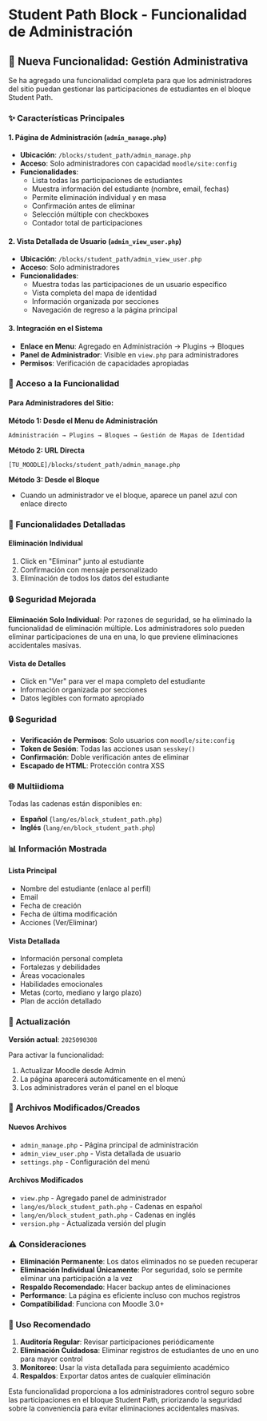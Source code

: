 # Student Path Block - Funcionalidad de Administración

## 🔧 Nueva Funcionalidad: Gestión Administrativa

Se ha agregado una funcionalidad completa para que los administradores del sitio puedan gestionar las participaciones de estudiantes en el bloque Student Path.

### ✨ Características Principales

#### 1. **Página de Administración (`admin_manage.php`)**
- **Ubicación**: `/blocks/student_path/admin_manage.php`
- **Acceso**: Solo administradores con capacidad `moodle/site:config`
- **Funcionalidades**:
  - Lista todas las participaciones de estudiantes
  - Muestra información del estudiante (nombre, email, fechas)
  - Permite eliminación individual y en masa
  - Confirmación antes de eliminar
  - Selección múltiple con checkboxes
  - Contador total de participaciones

#### 2. **Vista Detallada de Usuario (`admin_view_user.php`)**
- **Ubicación**: `/blocks/student_path/admin_view_user.php`
- **Acceso**: Solo administradores
- **Funcionalidades**:
  - Muestra todas las participaciones de un usuario específico
  - Vista completa del mapa de identidad
  - Información organizada por secciones
  - Navegación de regreso a la página principal

#### 3. **Integración en el Sistema**
- **Enlace en Menu**: Agregado en Administración → Plugins → Bloques
- **Panel de Administrador**: Visible en `view.php` para administradores
- **Permisos**: Verificación de capacidades apropiadas

### 📍 Acceso a la Funcionalidad

#### Para Administradores del Sitio:

**Método 1: Desde el Menu de Administración**
```
Administración → Plugins → Bloques → Gestión de Mapas de Identidad
```

**Método 2: URL Directa**
```
[TU_MOODLE]/blocks/student_path/admin_manage.php
```

**Método 3: Desde el Bloque**
- Cuando un administrador ve el bloque, aparece un panel azul con enlace directo

### 🎯 Funcionalidades Detalladas

#### **Eliminación Individual**
1. Click en "Eliminar" junto al estudiante
2. Confirmación con mensaje personalizado
3. Eliminación de todos los datos del estudiante

### 🔒 **Seguridad Mejorada**

**Eliminación Solo Individual**: Por razones de seguridad, se ha eliminado la funcionalidad de eliminación múltiple. Los administradores solo pueden eliminar participaciones de una en una, lo que previene eliminaciones accidentales masivas.

#### **Vista de Detalles**
- Click en "Ver" para ver el mapa completo del estudiante
- Información organizada por secciones
- Datos legibles con formato apropiado

### 🔒 Seguridad

- **Verificación de Permisos**: Solo usuarios con `moodle/site:config`
- **Token de Sesión**: Todas las acciones usan `sesskey()`
- **Confirmación**: Doble verificación antes de eliminar
- **Escapado de HTML**: Protección contra XSS

### 🌐 Multiidioma

Todas las cadenas están disponibles en:
- **Español** (`lang/es/block_student_path.php`)
- **Inglés** (`lang/en/block_student_path.php`)

### 📊 Información Mostrada

#### **Lista Principal**
- Nombre del estudiante (enlace al perfil)
- Email
- Fecha de creación
- Fecha de última modificación
- Acciones (Ver/Eliminar)

#### **Vista Detallada**
- Información personal completa
- Fortalezas y debilidades
- Áreas vocacionales
- Habilidades emocionales
- Metas (corto, mediano y largo plazo)
- Plan de acción detallado

### 🔄 Actualización

**Versión actual**: `2025090308`

Para activar la funcionalidad:
1. Actualizar Moodle desde Admin
2. La página aparecerá automáticamente en el menú
3. Los administradores verán el panel en el bloque

### 📝 Archivos Modificados/Creados

#### **Nuevos Archivos**
- `admin_manage.php` - Página principal de administración
- `admin_view_user.php` - Vista detallada de usuario
- `settings.php` - Configuración del menú

#### **Archivos Modificados**
- `view.php` - Agregado panel de administrador
- `lang/es/block_student_path.php` - Cadenas en español
- `lang/en/block_student_path.php` - Cadenas en inglés
- `version.php` - Actualizada versión del plugin

### ⚠️ Consideraciones

- **Eliminación Permanente**: Los datos eliminados no se pueden recuperar
- **Eliminación Individual Únicamente**: Por seguridad, solo se permite eliminar una participación a la vez
- **Respaldo Recomendado**: Hacer backup antes de eliminaciones
- **Performance**: La página es eficiente incluso con muchos registros
- **Compatibilidad**: Funciona con Moodle 3.0+

### 🚀 Uso Recomendado

1. **Auditoría Regular**: Revisar participaciones periódicamente
2. **Eliminación Cuidadosa**: Eliminar registros de estudiantes de uno en uno para mayor control
3. **Monitoreo**: Usar la vista detallada para seguimiento académico
4. **Respaldos**: Exportar datos antes de cualquier eliminación

Esta funcionalidad proporciona a los administradores control seguro sobre las participaciones en el bloque Student Path, priorizando la seguridad sobre la conveniencia para evitar eliminaciones accidentales masivas.
